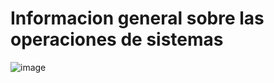 # Informacion general sobre las operaciones de sistemas

![image](https://user-images.githubusercontent.com/42829215/171654603-b6c59931-f4db-4ee7-8623-6a4aa1b820ef.png)

